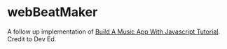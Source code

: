 # webBeatMaker

A follow up implementation of [Build A Music App With Javascript Tutorial](https://www.youtube.com/watch?v=2VJlzeEVL8A&list=WL&index=2&t=0s). Credit to Dev Ed. 
